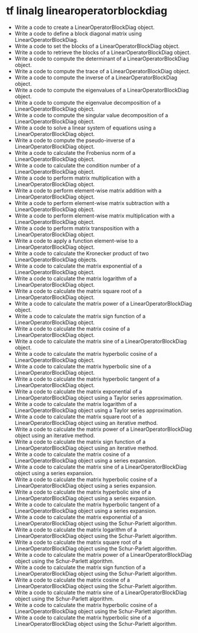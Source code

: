 # tf linalg linearoperatorblockdiag

- Write a code to create a LinearOperatorBlockDiag object.
- Write a code to define a block diagonal matrix using LinearOperatorBlockDiag.
- Write a code to set the blocks of a LinearOperatorBlockDiag object.
- Write a code to retrieve the blocks of a LinearOperatorBlockDiag object.
- Write a code to compute the determinant of a LinearOperatorBlockDiag object.
- Write a code to compute the trace of a LinearOperatorBlockDiag object.
- Write a code to compute the inverse of a LinearOperatorBlockDiag object.
- Write a code to compute the eigenvalues of a LinearOperatorBlockDiag object.
- Write a code to compute the eigenvalue decomposition of a LinearOperatorBlockDiag object.
- Write a code to compute the singular value decomposition of a LinearOperatorBlockDiag object.
- Write a code to solve a linear system of equations using a LinearOperatorBlockDiag object.
- Write a code to compute the pseudo-inverse of a LinearOperatorBlockDiag object.
- Write a code to calculate the Frobenius norm of a LinearOperatorBlockDiag object.
- Write a code to calculate the condition number of a LinearOperatorBlockDiag object.
- Write a code to perform matrix multiplication with a LinearOperatorBlockDiag object.
- Write a code to perform element-wise matrix addition with a LinearOperatorBlockDiag object.
- Write a code to perform element-wise matrix subtraction with a LinearOperatorBlockDiag object.
- Write a code to perform element-wise matrix multiplication with a LinearOperatorBlockDiag object.
- Write a code to perform matrix transposition with a LinearOperatorBlockDiag object.
- Write a code to apply a function element-wise to a LinearOperatorBlockDiag object.
- Write a code to calculate the Kronecker product of two LinearOperatorBlockDiag objects.
- Write a code to calculate the matrix exponential of a LinearOperatorBlockDiag object.
- Write a code to calculate the matrix logarithm of a LinearOperatorBlockDiag object.
- Write a code to calculate the matrix square root of a LinearOperatorBlockDiag object.
- Write a code to calculate the matrix power of a LinearOperatorBlockDiag object.
- Write a code to calculate the matrix sign function of a LinearOperatorBlockDiag object.
- Write a code to calculate the matrix cosine of a LinearOperatorBlockDiag object.
- Write a code to calculate the matrix sine of a LinearOperatorBlockDiag object.
- Write a code to calculate the matrix hyperbolic cosine of a LinearOperatorBlockDiag object.
- Write a code to calculate the matrix hyperbolic sine of a LinearOperatorBlockDiag object.
- Write a code to calculate the matrix hyperbolic tangent of a LinearOperatorBlockDiag object.
- Write a code to calculate the matrix exponential of a LinearOperatorBlockDiag object using a Taylor series approximation.
- Write a code to calculate the matrix logarithm of a LinearOperatorBlockDiag object using a Taylor series approximation.
- Write a code to calculate the matrix square root of a LinearOperatorBlockDiag object using an iterative method.
- Write a code to calculate the matrix power of a LinearOperatorBlockDiag object using an iterative method.
- Write a code to calculate the matrix sign function of a LinearOperatorBlockDiag object using an iterative method.
- Write a code to calculate the matrix cosine of a LinearOperatorBlockDiag object using a series expansion.
- Write a code to calculate the matrix sine of a LinearOperatorBlockDiag object using a series expansion.
- Write a code to calculate the matrix hyperbolic cosine of a LinearOperatorBlockDiag object using a series expansion.
- Write a code to calculate the matrix hyperbolic sine of a LinearOperatorBlockDiag object using a series expansion.
- Write a code to calculate the matrix hyperbolic tangent of a LinearOperatorBlockDiag object using a series expansion.
- Write a code to calculate the matrix exponential of a LinearOperatorBlockDiag object using the Schur-Parlett algorithm.
- Write a code to calculate the matrix logarithm of a LinearOperatorBlockDiag object using the Schur-Parlett algorithm.
- Write a code to calculate the matrix square root of a LinearOperatorBlockDiag object using the Schur-Parlett algorithm.
- Write a code to calculate the matrix power of a LinearOperatorBlockDiag object using the Schur-Parlett algorithm.
- Write a code to calculate the matrix sign function of a LinearOperatorBlockDiag object using the Schur-Parlett algorithm.
- Write a code to calculate the matrix cosine of a LinearOperatorBlockDiag object using the Schur-Parlett algorithm.
- Write a code to calculate the matrix sine of a LinearOperatorBlockDiag object using the Schur-Parlett algorithm.
- Write a code to calculate the matrix hyperbolic cosine of a LinearOperatorBlockDiag object using the Schur-Parlett algorithm.
- Write a code to calculate the matrix hyperbolic sine of a LinearOperatorBlockDiag object using the Schur-Parlett algorithm.